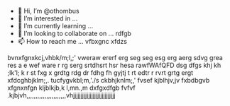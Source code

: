 - 👋 Hi, I’m @othombus
- 👀 I’m interested in ...
- 🌱 I’m currently learning ...
- 💞️ I’m looking to collaborate on ... rdfgb
- 📫 How to reach me ...
vfbxgnc xfdzs
<!---
othombus/othombus is a ✨ special ✨ repository because its `README.md` (this file) appears on your GitHub profile.ewvraw
You can click the Preview link to take a look at your changes.xfbgcv 
--->
bvnxfgnxkcj,vhbk/m;l,;'
vweraw ererf erg seg seg esg erg aerg
sdvg grea  res a e wef ware r
rg serg srtdhsrt hsr hesa rawfWAfQFD 
dsg dfgs 
khj kh ;lk'l; k
r st fxg x
grdtg rdg dr
fdhg fh gyjtj t
rt edtr r
rvrt grtg ergt 
xfdcghbjklm;,.
tucfygvkbl;m,'./s
ckbhjknlm;,'
fvsef
kjblhjv,jv
fxbdbgvb xfgnxnfgn
kljblkjb,k
l,mn.,m
dxfgxdfgb
fvfvf
.kjbjvh,,,,,,,,,,,,,,,,,,,,,,vhjjjjjjjjjjjjjjjjjjjjjjjjjjjj
